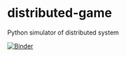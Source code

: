 # distributed-game
Python simulator of distributed system

[![Binder](https://mybinder.org/badge_logo.svg)](https://mybinder.org/v2/gh/xneg/distributed-game/HEAD?labpath=https%3A%2F%2Fgithub.com%2Fxneg%2Fdistributed-game%2Fblob%2Fmain%2Fsrc%2Fsandbox_notebook.ipynb)
